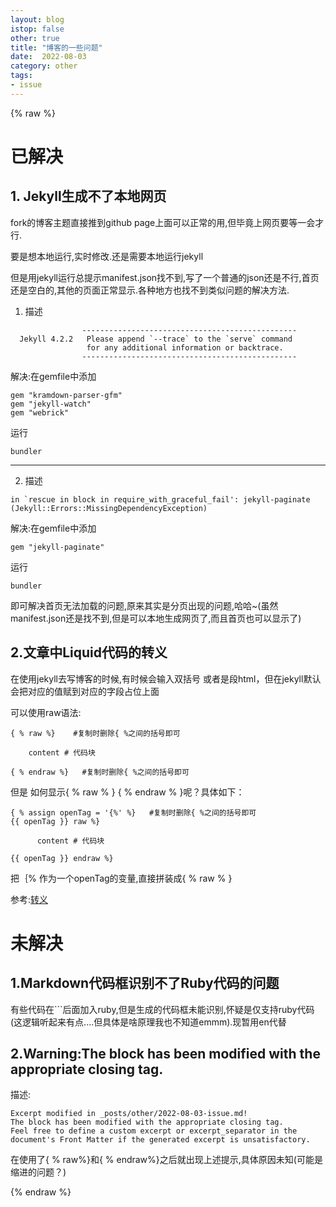 ```yaml
---
layout: blog
istop: false
other: true
title: "博客的一些问题"
date:  2022-08-03
category: other
tags:
- issue
---
```


{% raw %}

# 已解决

## 1. Jekyll生成不了本地网页

fork的博客主题直接推到github page上面可以正常的用,但毕竟上网页要等一会才行.

要是想本地运行,实时修改.还是需要本地运行jekyll

但是用jekyll运行总提示manifest.json找不到,写了一个普通的json还是不行,首页还是空白的,其他的页面正常显示.各种地方也找不到类似问题的解决方法.

1. 描述

```en
                ------------------------------------------------
  Jekyll 4.2.2   Please append `--trace` to the `serve` command 
                 for any additional information or backtrace. 
                ------------------------------------------------
```
解决:在gemfile中添加

```en
gem "kramdown-parser-gfm"
gem "jekyll-watch"
gem "webrick"
```

运行

```en
bundler
```

---

2. 描述

```en
in `rescue in block in require_with_graceful_fail': jekyll-paginate (Jekyll::Errors::MissingDependencyException)
```

解决:在gemfile中添加

```en
gem "jekyll-paginate"
```

运行

```en
bundler
```

即可解决首页无法加载的问题,原来其实是分页出现的问题,哈哈~(虽然manifest.json还是找不到,但是可以本地生成网页了,而且首页也可以显示了)

## 2.文章中Liquid代码的转义

在使用jekyll去写博客的时候,有时候会输入双括号 或者是段html，但在jekyll默认会把对应的值赋到对应的字段占位上面

可以使用raw语法:

```en
{ % raw %}    #复制时删除{ %之间的括号即可

    content # 代码块

{ % endraw %}   #复制时删除{ %之间的括号即可
```



但是 如何显示{ % raw % }  { % endraw % }呢？具体如下：



```en
{ % assign openTag = '{%' %}   #复制时删除{ %之间的括号即可
{{ openTag }} raw %}    

      content # 代码块   

{{ openTag }} endraw %}
```

把｛% 作为一个openTag的变量,直接拼装成{ % raw % }   

参考:[转义](https://cloud.tencent.com/developer/article/1368561)

# 未解决

## 1.Markdown代码框识别不了Ruby代码的问题

有些代码在```后面加入ruby,但是生成的代码框未能识别,怀疑是仅支持ruby代码(这逻辑听起来有点....但具体是啥原理我也不知道emmm).现暂用en代替

## 2.Warning:The block has been modified with the appropriate closing tag.

描述:

```en
Excerpt modified in _posts/other/2022-08-03-issue.md!
The block has been modified with the appropriate closing tag.
Feel free to define a custom excerpt or excerpt_separator in the document's Front Matter if the generated excerpt is unsatisfactory.
```

在使用了{ % raw%}和{ % endraw%}之后就出现上述提示,具体原因未知(可能是缩进的问题？)







{% endraw %}